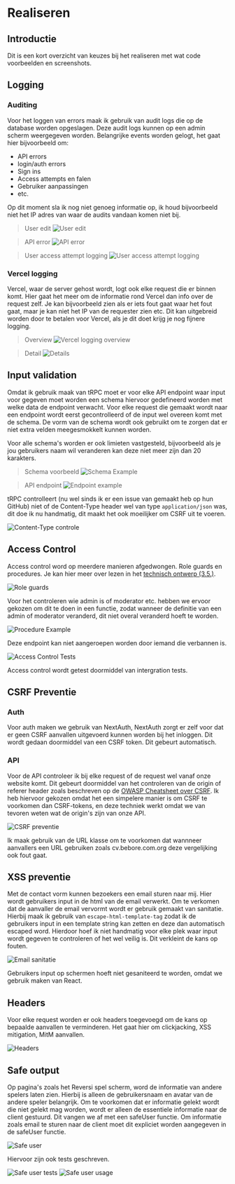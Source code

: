 # Realiseren
## Introductie
Dit is een kort overzicht van keuzes bij het realiseren met wat code voorbeelden en screenshots. 

## Logging
### Auditing
Voor het loggen van errors maak ik gebruik van audit logs die op de database worden opgeslagen. Deze audit logs kunnen op een admin scherm weergegeven worden. Belangrijke events worden gelogt, het gaat hier bijvoorbeeld om:
- API errors
- login/auth errors 
- Sign ins
- Access attempts en falen
- Gebruiker aanpassingen
- etc.

Op dit moment sla ik nog niet genoeg informatie op, ik houd bijvoorbeeld niet het IP adres van waar de audits vandaan komen niet bij.

> User edit
![User edit](./images/userEdit.png)

> API error
![API error](./images/apiError.png)

> User access attempt logging
![User access attempt logging](./images/codeAudit.png)

### Vercel logging
Vercel, waar de server gehost wordt, logt ook elke request die er binnen komt. Hier gaat het meer om de informatie rond Vercel dan info over de request zelf. Je kan bijvoorbeeld zien als er iets fout gaat waar het fout gaat, maar je kan niet het IP van de requester zien etc. Dit kan uitgebreid worden door te betalen voor Vercel, als je dit doet krijg je nog fijnere logging. 

> Overview
![Vercel logging overview](./images/vercelLoggingOverview.png)

> Detail
![Details](./images/vercelLoggingDetails.png)

## Input validation
Omdat ik gebruik maak van tRPC moet er voor elke API endpoint waar input voor gegeven moet worden een schema hiervoor gedefineerd worden met welke data de endpoint verwacht. Voor elke request die gemaakt wordt naar een endpoint wordt eerst gecontrolleerd of de input wel overeen komt met de schema. De vorm van de schema wordt ook gebruikt om te zorgen dat er niet extra velden meegesmokkelt kunnen worden.

Voor alle schema's worden er ook limieten vastgesteld, bijvoorbeeld als je jou gebruikers naam wil veranderen kan deze niet meer zijn dan 20 karakters.

> Schema voorbeeld
![Schema Example](./images/schemaExample.png)

> API endpoint
![Endpoint example](./images/endpointExample.png)

tRPC controlleert (nu wel sinds ik er een issue van gemaakt heb op hun GitHub) niet of de Content-Type header wel van type `application/json` was, dit doe ik nu handmatig, dit maakt het ook moeilijker om CSRF uit te voeren.

![Content-Type controle](./images/conentType.png)

## Access Control

Access control word op meerdere manieren afgedwongen. Role guards en procedures. Je kan hier meer over lezen in het [technisch ontwerp (3.5.)](/docs/technischOntwerp.md).

![Role guards](./images/roleGuards.png)

Voor het controleren wie admin is of moderator etc. hebben we ervoor gekozen om dit te doen in een functie, zodat wanneer de definitie van een admin of moderator veranderd, dit niet overal veranderd hoeft te worden.

![Procedure Example](./images/procedureExample.png)

Deze endpoint kan niet aangeroepen worden door iemand die verbannen is.

![Access Control Tests](./images/accessControlTests.png)

Access control wordt getest doormiddel van intergration tests.

## CSRF Preventie

### Auth

Voor auth maken we gebruik van NextAuth, NextAuth zorgt er zelf voor dat er geen CSRF aanvallen uitgevoerd kunnen worden bij het inloggen. Dit wordt gedaan doormiddel van een CSRF token. Dit gebeurt automatisch.

### API

Voor de API controleer ik bij elke request of de request wel vanaf onze website komt. Dit gebeurt doormiddel van het controleren van de origin of referer header zoals beschreven op de [OWASP Cheatsheet over CSRF](https://cheatsheetseries.owasp.org/cheatsheets/Cross-Site_Request_Forgery_Prevention_Cheat_Sheet.html#using-standard-headers-to-verify-origin). Ik heb hiervoor gekozen omdat het een simpelere manier is om CSRF te voorkomen dan CSRF-tokens, en deze techniek werkt omdat we van tevoren weten wat de origin's zijn van onze API.

![CSRF preventie](./images/csrfPrevention.png)

Ik maak gebruik van de URL klasse om te voorkomen dat wannneer aanvallers een URL gebruiken zoals cv.bebore.com.org deze vergelijking ook fout gaat.

## XSS preventie

Met de contact vorm kunnen bezoekers een email sturen naar mij. Hier wordt gebruikers input in de html van de email verwerkt. Om te verkomen dat de aanvaller de email vervormt wordt er gebruik gemaakt van sanitatie. Hierbij maak ik gebruik van `escape-html-template-tag` zodat ik de gebruikers input in een template string kan zetten en deze dan automatisch escaped word. Hierdoor hoef ik niet handmatig voor elke plek waar input wordt gegeven te controleren of het wel veilig is. Dit verkleint de kans op fouten.

![Email sanitatie](./images/emailSanitation.png)

Gebruikers input op schermen hoeft niet gesaniteerd te worden, omdat we gebruik maken van React.

## Headers

Voor elke request worden er ook headers toegevoegd om de kans op bepaalde aanvallen te verminderen. Het gaat hier om clickjacking, XSS mitigation, MitM aanvallen.

![Headers](./images/headers.png)

## Safe output

Op pagina's zoals het Reversi spel scherm, word de informatie van andere spelers laten zien. Hierbij is alleen de gebruikersnaam en avatar van de andere speler belangrijk. Om te voorkomen dat er informatie gelekt wordt die niet gelekt mag worden, wordt er alleen de essentiele informatie naar de client gestuurd. Dit vangen we af met een safeUser functie. Om informatie zoals email te sturen naar de client moet dit expliciet worden aangegeven in de safeUser functie.

![Safe user](./images/safeUser.png)

Hiervoor zijn ook tests geschreven.

![Safe user tests](./images/safeUserTests.png)
![Safe user usage](./images/safeUserUsage.png)
